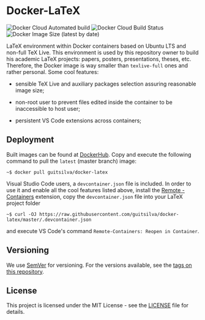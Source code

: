 # Docker-LaTeX

![Docker Cloud Automated build](https://img.shields.io/docker/cloud/automated/guitsilva/docker-latex)
![Docker Cloud Build Status](https://img.shields.io/docker/cloud/build/guitsilva/docker-latex)
![Docker Image Size (latest by date)](https://img.shields.io/docker/image-size/guitsilva/docker-latex)

LaTeX environment within Docker containers based on Ubuntu LTS and non-full TeX Live. This environment is used by this repository owner to build his academic LaTeX projects: papers, posters, presentations, theses, etc. Therefore, the Docker image is way smaller than `texlive-full` ones and rather personal. Some cool features:

- sensible TeX Live and auxiliary packages selection assuring reasonable image size;

- non-root user to prevent files edited inside the container to be inaccessible to host user;

- persistent VS Code extensions across containers;

## Deployment

Built images can be found at [DockerHub](https://hub.docker.com/r/guitsilva/docker-latex). Copy and execute the following command to pull the `latest` (master branch) image:

    ~$ docker pull guitsilva/docker-latex

Visual Studio Code users, a `devcontainer.json` file is included. In order to use it and enable all the cool features listed above, install the [Remote - Containers](https://marketplace.visualstudio.com/items?itemName=ms-vscode-remote.remote-containers) extension, copy the `devcontainer.json` file into your LaTeX project folder

    ~$ curl -OJ https://raw.githubusercontent.com/guitsilva/docker-latex/master/.devcontainer.json

and execute VS Code's command `Remote-Containers: Reopen in Container`.

## Versioning

We use [SemVer](semver.org) for versioning. For the versions available, see the [tags on this repository](https://github.com/guitsilva/docker-latex/tags).

## License

This project is licensed under the MIT License - see the [LICENSE](https://github.com/guitsilva/docker-latex/blob/master/LICENSE) file for details.